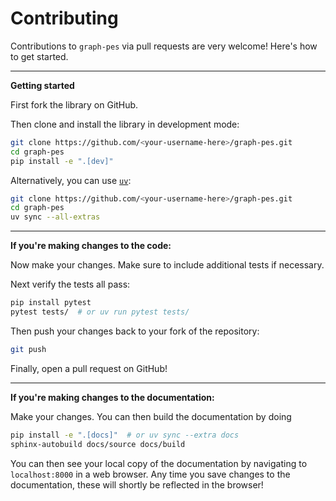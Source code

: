 # Contributing

Contributions to `graph-pes` via pull requests are very welcome! Here's how to get started.

---

**Getting started**

First fork the library on GitHub.

Then clone and install the library in development mode:

```bash
git clone https://github.com/<your-username-here>/graph-pes.git
cd graph-pes
pip install -e ".[dev]"
```

Alternatively, you can use [`uv`](https://docs.astral.sh/uv/):

```bash
git clone https://github.com/<your-username-here>/graph-pes.git
cd graph-pes
uv sync --all-extras
```

---

**If you're making changes to the code:**

Now make your changes. Make sure to include additional tests if necessary.

Next verify the tests all pass:

```bash
pip install pytest
pytest tests/  # or uv run pytest tests/
```

Then push your changes back to your fork of the repository:

```bash
git push
```

Finally, open a pull request on GitHub!

---

**If you're making changes to the documentation:**

Make your changes. You can then build the documentation by doing

```bash
pip install -e ".[docs]"  # or uv sync --extra docs
sphinx-autobuild docs/source docs/build
```

You can then see your local copy of the documentation by navigating to `localhost:8000` in a web browser.
Any time you save changes to the documentation, these will shortly be reflected in the browser!
